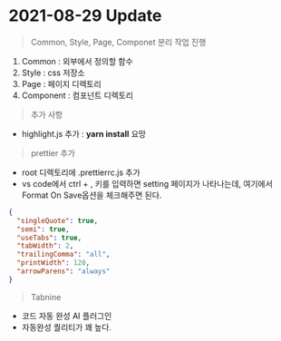 # 2021-08-29 Update

> Common, Style, Page, Componet 분리 작업 진행

1. Common : 외부에서 정의할 함수
2. Style : css 저장소
3. Page : 페이지 디렉토리
4. Component : 컴포넌트 디렉토리

> 추가 사항

- highlight.js 추가 : **yarn install** 요망

> prettier 추가

- root 디렉토리에 .prettierrc.js 추가
- vs code에서 ctrl + , 키를 입력하면 setting 페이지가 나타나는데, 여기에서 Format On Save옵션을 체크해주면 된다.

```JSON
{
  "singleQuote": true,
  "semi": true,
  "useTabs": true,
  "tabWidth": 2,
  "trailingComma": "all",
  "printWidth": 120,
  "arrowParens": "always"
}
```

> Tabnine

- 코드 자동 완성 AI 플러그인
- 자동완성 퀄리티가 꽤 높다.
